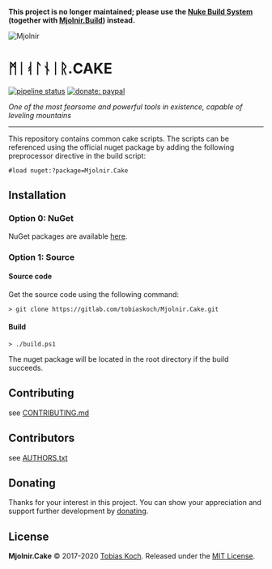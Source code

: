 **This project is no longer maintained; please use the [Nuke Build System](https://nuke.build/) (together with [Mjolnir.Build](https://gitlab.com/tobiaskoch/Mjolnir.Build)) instead.**


![Mjolnir](https://gitlab.com/tobiaskoch/Mjolnir.Cake/raw/master/img/Mjolnir.png)

# ᛗᛁᚮᛚᚾᛁᚱ.CAKE

[![pipeline status](https://gitlab.com/tobiaskoch/Mjolnir.Cake/badges/master/pipeline.svg)](https://gitlab.com/tobiaskoch/Mjolnir.Cake/commits/master)
[![donate: paypal](https://tobiaskoch.gitlab.io/badges/donate-paypal.svg)](https://www.tk-software.de/donate)

*One of the most fearsome and powerful tools in existence, capable of leveling mountains*

---
This repository contains common cake scripts.
The scripts can be referenced using the official nuget package by adding the following preprocessor directive in the build script:

    #load nuget:?package=Mjolnir.Cake

## Installation

### Option 0: NuGet
NuGet packages are available [here](https://www.nuget.org/packages/Mjolnir.Cake/).

### Option 1: Source
#### Source code
Get the source code using the following command:

    > git clone https://gitlab.com/tobiaskoch/Mjolnir.Cake.git

#### Build
    > ./build.ps1

The nuget package will be located in the root directory if the build succeeds.

## Contributing
see [CONTRIBUTING.md](https://gitlab.com/tobiaskoch/Mjolnir.Cake/blob/master/CONTRIBUTING.md)

## Contributors
see [AUTHORS.txt](https://gitlab.com/tobiaskoch/Mjolnir.Cake/blob/master/AUTHORS.txt)

## Donating
Thanks for your interest in this project. You can show your appreciation and support further development by [donating](https://www.tk-software.de/donate).

## License
**Mjolnir.Cake** © 2017-2020  [Tobias Koch](https://www.tk-software.de). Released under the [MIT License](https://gitlab.com/tobiaskoch/Mjolnir.Cake/blob/master/LICENSE.md).
